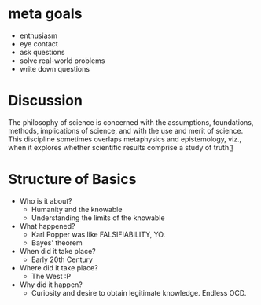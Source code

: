 # meta goals

* enthusiasm
* eye contact
* ask questions
* solve real-world problems
* write down questions

# Discussion

The philosophy of science is concerned with the assumptions, foundations, methods, implications of science, and with the use and merit of science. This discipline sometimes overlaps metaphysics and epistemology, viz., when it explores whether scientific results comprise a study of truth.[1][1]

# Structure of Basics

* Who is it about?
  * Humanity and the knowable
  * Understanding the limits of the knowable
* What happened?
  * Karl Popper was like FALSIFIABILITY, YO.
  * Bayes' theorem
* When did it take place?
  * Early 20th Century
* Where did it take place?
  * The West :P
* Why did it happen?
  * Curiosity and desire to obtain legitimate knowledge. Endless OCD.



[1]: "http://en.wikipedia.org/wiki/Philosophy_of_science"